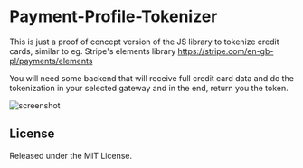 # Payment-Profile-Tokenizer

This is just a proof of concept version of the JS library to tokenize credit cards, similar to eg. Stripe's elements
library https://stripe.com/en-gb-pl/payments/elements

You will need some backend that will receive full credit card data and do the tokenization in your selected gateway
and in the end, return you the token.

![screenshot](https://i.imgur.com/0nw0eLy.png)

## License

Released under the MIT License.
